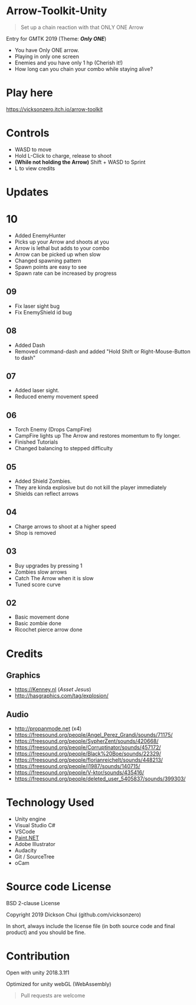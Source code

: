 # Arrow-Toolkit-Unity

> Set up a chain reaction with that ONLY ONE Arrow


Entry for GMTK 2019 (Theme: **_Only ONE_**)

- You have Only ONE arrow.
- Playing in only one screen
- Enemies and you have only 1 hp (Cherish it!)
- How long can you chain your combo while staying alive?

# Play here

https://vicksonzero.itch.io/arrow-toolkit

# Controls

- WASD to move
- Hold L-Click to charge, release to shoot
- **(While not holding the Arrow)** Shift + WASD to Sprint
- L to view credits



# Updates

# 10

- Added EnemyHunter
- Picks up your Arrow and shoots at you
- Arrow  is lethal but adds to your combo
- Arrow can be picked up when slow
- Changed spawning pattern
- Spawn points are easy to see
- Spawn rate can be increased by progress

## 09

- Fix laser sight bug
- Fix EnemyShield id bug

## 08

- Added Dash
- Removed command-dash and added "Hold Shift or Right-Mouse-Button to dash"

## 07

- Added laser sight.
- Reduced enemy movement speed

## 06

- Torch Enemy (Drops CampFire)
- CampFire lights up The Arrow and restores momentum to fly longer.
- Finished Tutorials
- Changed balancing to stepped difficulty

## 05

- Added Shield Zombies. 
- They are kinda explosive but do not kill the player immediately
- Shields can reflect arrows

## 04

- Charge arrows to shoot at a higher speed
- Shop is removed

## 03

- Buy upgrades by pressing 1
- Zombies slow arrows
- Catch The Arrow when it is slow
- Tuned score curve

## 02

- Basic movement done
- Basic zombie done
- Ricochet pierce arrow done

# Credits

## Graphics

- https://Kenney.nl (_Asset Jesus_)
- http://hasgraphics.com/tag/explosion/

## Audio

- http://propanmode.net (x4)
- https://freesound.org/people/Angel_Perez_Grandi/sounds/71175/
- https://freesound.org/people/SypherZent/sounds/420668/
- https://freesound.org/people/Corruptinator/sounds/457172/
- https://freesound.org/people/Black%20Boe/sounds/22329/
- https://freesound.org/people/florianreichelt/sounds/448213/
- https://freesound.org/people/j1987/sounds/140715/
- https://freesound.org/people/V-ktor/sounds/435416/
- https://freesound.org/people/deleted_user_5405837/sounds/399303/

# Technology Used

- Unity engine
- Visual Studio C#
- VSCode
- [Paint.NET](https://getpaint.net)
- Adobe Illustrator
- Audacity
- Git / SourceTree
- oCam

# Source code License

BSD 2-clause License

Copyright 2019 Dickson Chui (github.com/vicksonzero)

In short, always include the license file (in both source code and final product) and you should be fine.

# Contribution

Open with unity 2018.3.1f1

Optimized for unity webGL (WebAssembly)

> Pull requests are welcome

